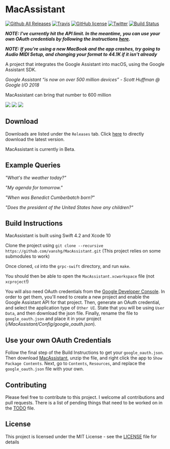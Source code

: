# MacAssistant

[![Github All Releases](https://img.shields.io/github/downloads/vanshg/MacAssistant/total.svg)](https://github.com/vanshg/MacAssistant/releases) [![Travis](https://img.shields.io/badge/Swift-4.2-blue.svg)](https://github.com/vanshg/MacAssistant) [![GitHub license](https://img.shields.io/badge/license-MIT-blue.svg)](https://raw.githubusercontent.com/vanshg/MacAssistant/master/LICENSE) [![Twitter](https://img.shields.io/twitter/url/https/github.com/vanshg/MacAssistant.svg?style=social)](https://twitter.com/intent/tweet?text=Wow:&url=%5Bobject%20Object%5D)
[![Build Status](https://dev.azure.com/MacAssistant/MacAssistant%20CI/_apis/build/status/vanshg.MacAssistant)](https://dev.azure.com/MacAssistant/MacAssistant%20CI/_build/latest?definitionId=2)

***NOTE: I've currently hit the API limit. In the meantime, you can use your own OAuth credentials by following the instructions [here](https://github.com/vanshg/MacAssistant#Use-your-own-OAuth-Credentials).***

***NOTE: If you're using a new MacBook and the app crashes, try going to Audio MIDI Setup, and changing your format to 44.1K if it isn't already***

A project that integrates the Google Assistant into macOS, using the Google Assistant SDK.

*Google Assistant “is now on over 500 million devices”  - Scott Huffman @ Google I/O 2018*

MacAssistant can bring that number to 600 million

![](images/1.png)
![](images/2.png)
![](images/3.png)

## Download
Downloads are listed under the `Releases` tab.
Click [here](https://github.com/vanshg/MacAssistant/releases/download/0.2/MacAssistant.zip) to directly download the latest version.

MacAssistant is currently in Beta.

## Example Queries
*"What's the weather today?"*

*"My agenda for tomorrow."*

*"When was Benedict Cumberbatch born?*"

*"Does the president of the United States have any children?"*

## Build Instructions
MacAssistant is built using Swift 4.2 and Xcode 10

Clone the project using `git clone --recursive https://github.com/vanshg/MacAssistant.git` (This project relies on some submodules to work)

Once cloned, `cd` into the `grpc-swift` directory, and run `make`.

You should then be able to open the `MacAssistant.xcworkspace` file (not `xcproject`!)

You will also need OAuth credentials from the [Google Developer Console](https://console.developers.google.com). In order to get them, you'll need to create a new project and enable the Google Assistant API for that project. Then, generate an OAuth credential, and select the application type of `Other UI`. State that you will be using `User Data`, and then download the json file. Finally, rename the file to `google_oauth.json` and place it in your project (*/MacAssistant/Config/google_oauth.json*).

## Use your own OAuth Credentials
Follow the final step of the Build Instructions to get your `google_oauth.json`. Then download [MacAssistant](https://github.com/vanshg/MacAssistant/releases/download/0.2/MacAssistant.zip), unzip the file, and right click the app to `Show Package Contents`. Next, go to `Contents`, `Resources`, and replace the `google_oauth.json` file with your own.

## Contributing
Please feel free to contribute to this project. I welcome all contributions and pull requests. There is a list of pending things that need to be worked on in the [TODO](TODO.md) file.

## License
This project is licensed under the MIT License - see the [LICENSE](LICENSE) file for details

